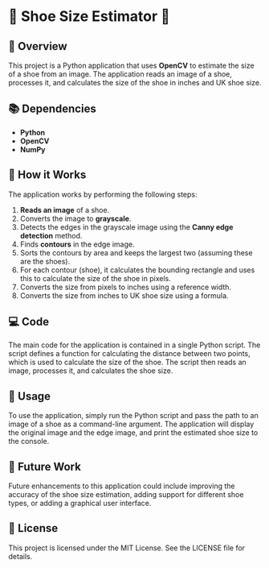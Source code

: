 # 👟 Shoe Size Estimator 👟

## 📌 Overview
This project is a Python application that uses **OpenCV** to estimate the size of a shoe from an image. The application reads an image of a shoe, processes it, and calculates the size of the shoe in inches and UK shoe size.

## 📚 Dependencies
- **Python**
- **OpenCV**
- **NumPy**

## 🚀 How it Works
The application works by performing the following steps:
1. **Reads an image** of a shoe.
2. Converts the image to **grayscale**.
3. Detects the edges in the grayscale image using the **Canny edge detection** method.
4. Finds **contours** in the edge image.
5. Sorts the contours by area and keeps the largest two (assuming these are the shoes).
6. For each contour (shoe), it calculates the bounding rectangle and uses this to calculate the size of the shoe in pixels.
7. Converts the size from pixels to inches using a reference width.
8. Converts the size from inches to UK shoe size using a formula.

## 💻 Code
The main code for the application is contained in a single Python script. The script defines a function for calculating the distance between two points, which is used to calculate the size of the shoe. The script then reads an image, processes it, and calculates the shoe size.

## 📖 Usage
To use the application, simply run the Python script and pass the path to an image of a shoe as a command-line argument. The application will display the original image and the edge image, and print the estimated shoe size to the console.

## 🌟 Future Work
Future enhancements to this application could include improving the accuracy of the shoe size estimation, adding support for different shoe types, or adding a graphical user interface.

## 📝 License
This project is licensed under the MIT License. See the LICENSE file for details.
